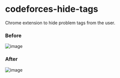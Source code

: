 # codeforces-hide-tags

Chrome extension to hide problem tags from the user.

### Before
![image](https://github.com/user-attachments/assets/f0a3b9fe-9b82-4531-ad03-7602dd66703b)


### After
![image](https://github.com/user-attachments/assets/176b6066-47da-474c-85f7-256d97f54959)
